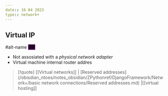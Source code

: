 ```yaml
---
date:: 16 04 2023
type:: network+
---
```

## Virtual IP
#alt-name <mark style="background: #3B0343;">VIP</mark>
- Not assosiated with a *physical network adapter* 
- Virtual machine internal router addres 

>[!quote] [[Virtual networks]] | [Reserved addresses](/obisdian_ntoes/notes_obsidian/ZPythonref/DjangoFramework/Network+/basic network connections/Reserved addresses.md) |[[virtual hosting]]